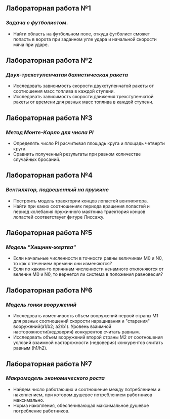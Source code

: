 ## Лабораторная работа №1

### _Задача с футболистом._

- Найти область на футбольном поле, откуда футболист сможет попасть в ворота при заданном угле удара и начальной скорости мяча при ударе.

## Лабораторная работа №2

### _Двух-трехступенчатая балистическая ракета_

- Исследовать зависимость скорости двухступенчатой ракеты от соотношения масс топлива в каждой ступени.
- Исследовать зависимость скорости движения трехступенчатой ракеты от времени для разных масс топлива в каждой ступени.

## Лабораторная работа №3

### _Метод Монте-Карло для числа PI_

- Определять число PI расчитывая площадь круга и площадь четверти круга.
- Сравнить полученный результаты при равном количестве случайных бросаний.

## Лабораторная работа №4

### _Вентилятор, подвешенный на пружине_

- Построить модель траектории концов лопастей вентилятора.
- Найти при каких соотношениях периода вращения лопастей и период колебания пружинного маятника траектория концов лопастей соответствует фигуре Лиссажу.

## Лабораторная работа №5

### _Модель "Хищник-жертва"_

- Если начальные численности в точности равны величинам M0 и N0, то как с течением времени они изменяются?
- Если по каким-то причинам численности ненамного отклоняются от велечин M0 и N0, то вернется ли система в положения равновесия?

## Лабораторная работа №6

### _Модель гонки вооружений_

- Исследовать изменчивость объем вооружений первой страны M1 для разных соотношений скорости наращивания и "старения" вооружений(a1/b2; a2/b1). Уровень взаимной насторожности(недоверия) конкурентов считать равным.
- Исследовать объем вооружений второй страны M2 от соотношения условий взаимной насторожности (недоверия) конкурентов считать равным (h1/h2).

## Лабораторная работа №7

### _Макромодель экономического роста_

- Найдем число работающих и соотношение между потреблением и накоплением, при котором душевое потреблением работников максимально.
- Норма накопления, обеспечивающая максимальное душевое потребление работников.
